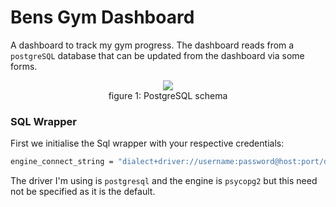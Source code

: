 # Bens Gym Dashboard

A dashboard to track my gym progress. The dashboard reads from a `postgreSQL` database that can be updated from the dashboard via some forms.

<figure align = "center">
    <img src = "https://user-images.githubusercontent.com/90726430/198308558-5074d60e-9189-4e8e-a033-35e3e38a7d44.png" />
    <figcaption >figure 1: PostgreSQL schema</figcaption>
</figure>

### SQL Wrapper

First we initialise the Sql wrapper with your respective credentials:

```sh
engine_connect_string = "dialect+driver://username:password@host:port/database"
```

The driver I'm using is `postgresql` and the engine is `psycopg2` but this need not be specified as it is the default.
